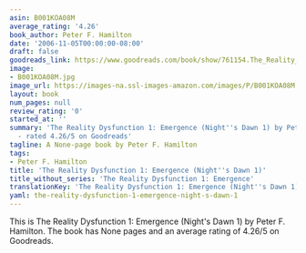 ```yaml
---
asin: B001KOA08M
average_rating: '4.26'
book_author: Peter F. Hamilton
date: '2006-11-05T00:00:00-08:00'
draft: false
goodreads_link: https://www.goodreads.com/book/show/761154.The_Reality_Dysfunction_1
image:
- B001KOA08M.jpg
image_url: https://images-na.ssl-images-amazon.com/images/P/B001KOA08M.01._SCLZZZZZZZ.jpg
layout: book
num_pages: null
review_rating: '0'
started_at: ''
summary: 'The Reality Dysfunction 1: Emergence (Night''s Dawn 1) by Peter F. Hamilton
  - rated 4.26/5 on Goodreads'
tagline: A None-page book by Peter F. Hamilton
tags:
- Peter F. Hamilton
title: 'The Reality Dysfunction 1: Emergence (Night''s Dawn 1)'
title_without_series: 'The Reality Dysfunction 1: Emergence'
translationKey: 'The Reality Dysfunction 1: Emergence (Night''s Dawn 1)'
yaml: the-reality-dysfunction-1-emergence-night-s-dawn-1
---
```


This is The Reality Dysfunction 1: Emergence (Night's Dawn 1) by Peter F. Hamilton. The book has None pages and an average rating of 4.26/5 on Goodreads.